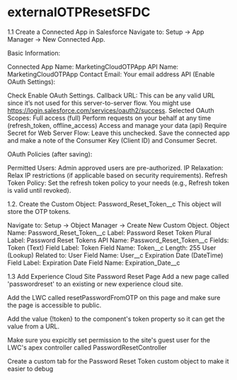 # externalOTPResetSFDC
 
1.1 Create a Connected App in Salesforce
Navigate to: Setup → App Manager → New Connected App.

Basic Information:

Connected App Name: MarketingCloudOTPApp
API Name: MarketingCloudOTPApp
Contact Email: Your email address
API (Enable OAuth Settings):

Check Enable OAuth Settings.
Callback URL: This can be any valid URL since it’s not used for this server-to-server flow. You might use https://login.salesforce.com/services/oauth2/success.
Selected OAuth Scopes:
Full access (full)
Perform requests on your behalf at any time (refresh_token, offline_access)
Access and manage your data (api)
Require Secret for Web Server Flow: Leave this unchecked.
Save the connected app and make a note of the Consumer Key (Client ID) and Consumer Secret.

OAuth Policies (after saving):

Permitted Users: Admin approved users are pre-authorized.
IP Relaxation: Relax IP restrictions (if applicable based on security requirements).
Refresh Token Policy: Set the refresh token policy to your needs (e.g., Refresh token is valid until revoked).





1.2. Create the Custom Object: Password_Reset_Token__c
This object will store the OTP tokens.

Navigate to: Setup → Object Manager → Create New Custom Object.
Object Name: Password_Reset_Token__c
Label: Password Reset Token
Plural Label: Password Reset Tokens
API Name: Password_Reset_Token__c
Fields:
Token (Text)
Field Label: Token
Field Name: Token__c
Length: 255
User (Lookup)
Related to: User
Field Name: User__c
Expiration Date (DateTime)
Field Label: Expiration Date
Field Name: Expiration_Date__c

1.3 Add Experience Cloud Site Password Reset Page
Add a new page called 'passwordreset' to an existing or new experience cloud site. 

Add the LWC called resetPasswordFromOTP on this page and make sure the page is accessible to public.

Add the value {!token} to the component's token property so it can get the value from a URL.

Make sure you expicitly set permission to the site's guest user for the LWC's apex controller called PasswordResetController

Create a custom tab for the Password Reset Token custom object to make it easier to debug
